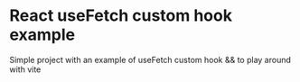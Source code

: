 # React useFetch custom hook example
Simple project with an example of useFetch custom hook && to play around with vite  
